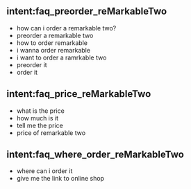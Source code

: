 ## intent:faq_preorder_reMarkableTwo
- how can i order a remarkable two?
- preorder a remarkable two
- how to order remarkable
- i wanna order remarkable
- i want to order a ramrkable two
- preorder it
- order it

## intent:faq_price_reMarkableTwo
- what is the price
- how much is it
- tell me the price
- price of remarkable two

## intent:faq_where_order_reMarkableTwo
- where can i order it
- give me the link to online shop
